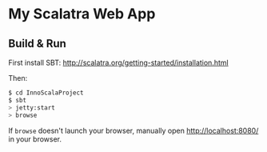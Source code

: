 # My Scalatra Web App #

## Build & Run ##

First install SBT: http://scalatra.org/getting-started/installation.html

Then:
```sh
$ cd InnoScalaProject
$ sbt
> jetty:start
> browse
```

If `browse` doesn't launch your browser, manually open [http://localhost:8080/](http://localhost:8080/) in your browser.
